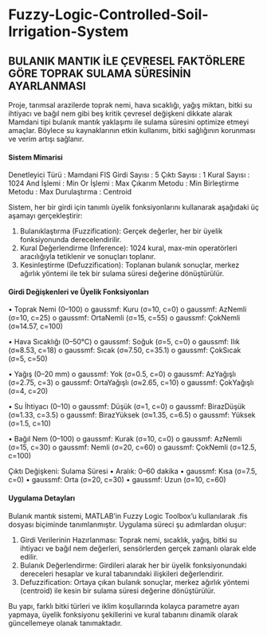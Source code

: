 # Fuzzy-Logic-Controlled-Soil-Irrigation-System

## BULANIK MANTIK İLE ÇEVRESEL FAKTÖRLERE GÖRE TOPRAK SULAMA SÜRESİNİN AYARLANMASI


Proje, tarımsal arazilerde toprak nemi, hava sıcaklığı, yağış miktarı, bitki su ihtiyacı ve bağıl nem gibi beş kritik çevresel değişkeni dikkate alarak Mamdani tipi bulanık mantık yaklaşımı ile sulama süresini optimize etmeyi amaçlar. Böylece su kaynaklarının etkin kullanımı, bitki sağlığının korunması ve verim artışı sağlanır.


#### Sistem Mimarisi


Denetleyici Türü :	Mamdani FIS
Girdi Sayısı :	5
Çıktı Sayısı :	1
Kural Sayısı :	1024
And İşlemi : Min
Or İşlemi : Max
Çıkarım Metodu : Min
Birleştirme Metodu : Max
Durulaştırma	: Centroid


Sistem, her bir girdi için tanımlı üyelik fonksiyonlarını kullanarak aşağıdaki üç aşamayı gerçekleştirir:
1.	Bulanıklaştırma (Fuzzification): Gerçek değerler, her bir üyelik fonksiyonunda derecelendirilir.
2.	Kural Değerlendirme (Inference): 1024 kural, max-min operatörleri aracılığıyla tetiklenir ve sonuçları toplanır.
3.	Kesinleştirme (Defuzzification): Toplanan bulanık sonuçlar, merkez ağırlık yöntemi ile tek bir sulama süresi değerine dönüştürülür.

   
#### Girdi Değişkenleri ve Üyelik Fonksiyonları
•	Toprak Nemi (0–100)
o	gaussmf: Kuru (σ=10, c=0)
o	gaussmf: AzNemli (σ=10, c=25)
o	gaussmf: OrtaNemli (σ=15, c=55)
o	gaussmf: ÇokNemli (σ≈14.57, c=100)


•	Hava Sıcaklığı (0–50°C)
o	gaussmf: Soğuk (σ=5, c=0)
o	gaussmf: Ilık (σ≈8.53, c=18)
o	gaussmf: Sıcak (σ≈7.50, c=35.1)
o	gaussmf: ÇokSıcak (σ=5, c=50)


•	Yağış (0–20 mm)
o	gaussmf: Yok (σ=0.5, c=0)
o	gaussmf: AzYağışlı (σ=2.75, c=3)
o	gaussmf: OrtaYağışlı (σ≈2.65, c=10)
o	gaussmf: ÇokYağışlı (σ=4, c=20)


•	Su İhtiyacı (0–10)
o	gaussmf: Düşük (σ=1, c=0)
o	gaussmf: BirazDüşük (σ≈1.33, c=3.5)
o	gaussmf: BirazYüksek (σ≈1.35, c=6.5)
o	gaussmf: Yüksek (σ=1.5, c=10)


•	Bağıl Nem (0–100)
o	gaussmf: Kurak (σ=10, c=0)
o	gaussmf: AzNemli (σ=15, c=30)
o	gaussmf: Nemli (σ=20, c=60)
o	gaussmf: ÇokNemli (σ=12.5, c=100)


Çıktı Değişkeni: Sulama Süresi
•	Aralık: 0–60 dakika
•	gaussmf: Kısa (σ=7.5, c=0)
•	gaussmf: Orta (σ=20, c=30)
•	gaussmf: Uzun (σ=10, c=60)


#### Uygulama Detayları
Bulanık mantık sistemi, MATLAB’in Fuzzy Logic Toolbox’u kullanılarak .fis dosyası biçiminde tanımlanmıştır. Uygulama süreci şu adımlardan oluşur:
1.	Girdi Verilerinin Hazırlanması: Toprak nemi, sıcaklık, yağış, bitki su ihtiyacı ve bağıl nem değerleri, sensörlerden gerçek zamanlı olarak elde edilir.
2.	Bulanık Değerlendirme: Girdileri alarak her bir üyelik fonksiyonundaki dereceleri hesaplar ve kural tabanındaki ilişkileri değerlendirir.
3.	Defuzzification: Ortaya çıkan bulanık sonuçlar, merkez ağırlık yöntemi (centroid) ile kesin bir sulama süresi değerine dönüştürülür.

   
Bu yapı, farklı bitki türleri ve iklim koşullarında kolayca parametre ayarı yapmaya, üyelik fonksiyonu şekillerini ve kural tabanını dinamik olarak güncellemeye olanak tanımaktadır.

